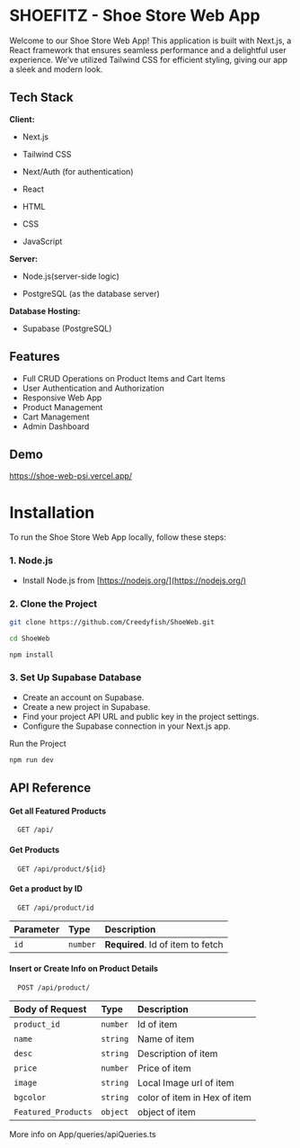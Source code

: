 # SHOEFITZ - Shoe Store Web App

Welcome to our Shoe Store Web App! This application is built with Next.js, a React framework that ensures seamless performance and a delightful user experience. We've utilized Tailwind CSS for efficient styling, giving our app a sleek and modern look.

## Tech Stack

**Client:**

- Next.js

- Tailwind CSS

- Next/Auth (for authentication)

- React

- HTML

- CSS

- JavaScript

**Server:**

- Node.js(server-side logic)

- PostgreSQL (as the database server)

**Database Hosting:**

- Supabase (PostgreSQL)

## Features

- Full CRUD Operations on Product Items and Cart Items
- User Authentication and Authorization
- Responsive Web App
- Product Management
- Cart Management
- Admin Dashboard

## Demo

https://shoe-web-psi.vercel.app/

# Installation

To run the Shoe Store Web App locally, follow these steps:

### 1. Node.js

- Install Node.js from [https://nodejs.org/](https://nodejs.org/)

### 2. Clone the Project

```bash
git clone https://github.com/Creedyfish/ShoeWeb.git

cd ShoeWeb

npm install

```

### 3. Set Up Supabase Database

- Create an account on Supabase.
- Create a new project in Supabase.
- Find your project API URL and public key in the project settings.
- Configure the Supabase connection in your Next.js app.

Run the Project

```bash
npm run dev
```

## API Reference

#### Get all Featured Products

```http
  GET /api/
```

#### Get Products

```http
  GET /api/product/${id}
```

#### Get a product by ID

```http
  GET /api/product/id
```

| Parameter | Type     | Description                       |
| :-------- | :------- | :-------------------------------- |
| `id`      | `number` | **Required**. Id of item to fetch |

#### Insert or Create Info on Product Details

```http
  POST /api/product/
```

| Body of Request     | Type     | Description                  |
| :------------------ | :------- | :--------------------------- |
| `product_id`        | `number` | Id of item                   |
| `name`              | `string` | Name of item                 |
| `desc`              | `string` | Description of item          |
| `price`             | `number` | Price of item                |
| `image`             | `string` | Local Image url of item      |
| `bgcolor`           | `string` | color of item in Hex of item |
| `Featured_Products` | `object` | object of item               |

More info on App/queries/apiQueries.ts
